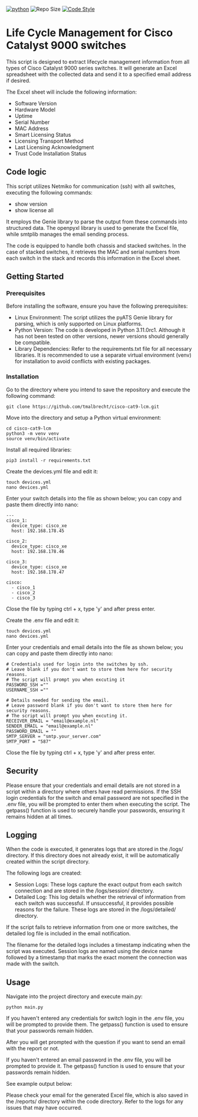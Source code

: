 [![python](https://img.shields.io/badge/python-3.11-blue.svg)](https://www.python.org)
![Repo Size](https://img.shields.io/github/repo-size/Sulstice/global-chem)
[![Code Style](https://img.shields.io/badge/code%20style-black-000000.svg)](https://github.com/ambv/black)

# Life Cycle Management for Cisco Catalyst 9000 switches

This script is designed to extract lifecycle management information from all types of Cisco Catalyst 9000 series switches. It will generate an Excel spreadsheet with the collected data and send it to a specified email address if desired.

The Excel sheet will include the following information:

 * Software Version
 * Hardware Model
 * Uptime
 * Serial Number
 * MAC Address
 * Smart Licensing Status
 * Licensing Transport Method
 * Last Licensing Acknowledgment
 * Trust Code Installation Status

## Code logic

This script utilizes Netmiko for communication (ssh) with all switches, executing the following commands:

  * show version
  * show license all

It employs the Genie library to parse the output from these commands into structured data. The openpyxl library is used to generate the Excel file, while smtplib manages the email sending process.

The code is equipped to handle both chassis and stacked switches. In the case of stacked switches, it retrieves the MAC and serial numbers from each switch in the stack and records this information in the Excel sheet.

## Getting Started

### Prerequisites

Before installing the software, ensure you have the following prerequisites:

 * Linux Environment: The script utilizes the pyATS Genie library for parsing, which is only supported on Linux platforms.
 * Python Version: The code is developed in Python 3.11.0rc1. Although it has not been tested on other versions, newer versions should generally be compatible.
 * Library Dependencies: Refer to the requirements.txt file for all necessary libraries. It is recommended to use a separate virtual environment (venv) for installation to avoid conflicts with existing packages.
  
### Installation

Go to the directory where you intend to save the repository and execute the following command:

```
git clone https://github.com/tmalbrecht/cisco-cat9-lcm.git
```

Move into the directory and setup a Python virtual environment:

```
cd cisco-cat9-lcm
python3 -m venv venv 
source venv/bin/activate
```

Install all required libraries:

```
pip3 install -r requirements.txt
```

Create the devices.yml file and edit it:
```
touch devices.yml
nano devices.yml
```

Enter your switch details into the file as shown below; you can copy and paste them directly into nano:

```
---
cisco_1:
  device_type: cisco_xe
  host: 192.168.178.45

cisco_2:
  device_type: cisco_xe
  host: 192.168.178.46

cisco_3:
  device_type: cisco_xe
  host: 192.168.178.47

cisco:
  - cisco_1
  - cisco_2
  - cisco_3
```
Close the file by typing ctrl + x, type 'y' and after press enter.

Create the .env file and edit it:
```
touch devices.yml
nano devices.yml
```

Enter your credentials and email details into the file as shown below; you can copy and paste them directly into nano:
```
# Credentials used for login into the switches by ssh.
# Leave blank if you don't want to store them here for security reasons.
# The script will prompt you when excuting it
PASSWORD_SSH =""
USERNAME_SSH =""

# Details needed for sending the email.
# Leave password blank if you don't want to store them here for security reasons.
# The script will prompt you when excuting it.
RECEIVER_EMAIL = "email@example.nl"
SENDER_EMAIL = "email@example.nl"
PASSWORD_EMAIL = ""
SMTP_SERVER = "smtp.your_server.com"
SMTP_PORT = "587"
```
Close the file by typing ctrl + x, type 'y' and after press enter.

## Security 

Please ensure that your credentials and email details are not stored in a script within a directory where others have read permissions. If the SSH login credentials for the switch and email password are not specified in the .env file, you will be prompted to enter them when executing the script. The getpass() function is used to securely handle your passwords, ensuring it remains hidden at all times.

## Logging

When the code is executed, it generates logs that are stored in the /logs/ directory. If this directory does not already exist, it will be automatically created within the script directory.

The following logs are created:
  * Session Logs: These logs capture the exact output from each switch connection and are stored in the /logs/session/ directory.
  * Detailed Log: This log details whether the retrieval of information from each switch was successful. If unsuccessful, it provides possible reasons for the failure. These logs are stored in the /logs/detailed/ directory.

If the script fails to retrieve information from one or more switches, the detailed log file is included in the email notification. 

The filename for the detailed logs includes a timestamp indicating when the script was executed. Session logs are named using the device name followed by a timestamp that marks the exact moment the connection was made with the switch.

## Usage

Navigate into the project directory and execute main.py:

```
python main.py
```

If you haven't entered any credentials for switch login in the .env file, you will be prompted to provide them. The getpass() function is used to ensure that your passwords remain hidden.

After you will get prompted with the question if you want to send an email with the report or not.

If you haven't entered an email password in the .env file, you will be prompted to provide it. The getpass() function is used to ensure that your passwords remain hidden.

See example output below:


Please check your email for the generated Excel file, which is also saved in the /reports/ directory within the code directory. Refer to the logs for any issues that may have occurred.




